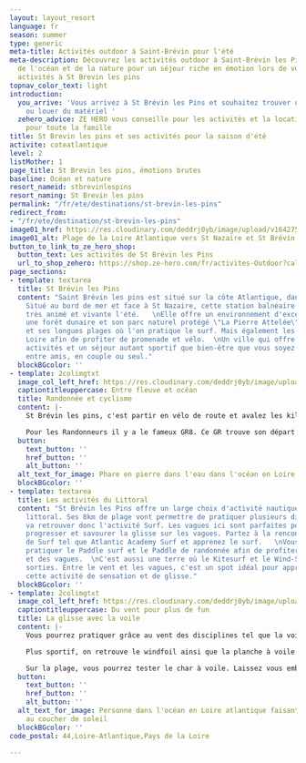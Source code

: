 ```yaml
---
layout: layout_resort
language: fr
season: summer
type: generic
meta-title: Activités outdoor à Saint-Brévin pour l'été
meta-description: Découvrez les activités outdoor à Saint-Brévin les Pins et profitez
  de l'océan et de la nature pour un séjour riche en émotion lors de vos prochaines
  activités à St Brevin les pins
topnav_color_text: light
introduction:
  you_arrive: 'Vous arrivez à St Brévin les Pins et souhaitez trouver une activité
    ou louer du matériel '
  zehero_advice: ZE HERO vous conseille pour les activités et la location des équipements
    pour toute la famille
title: St Brevin les pins et ses activités pour la saison d'été
activite: coteatlantique
level: 2
listMother: 1
page_title: St Brevin les pins, émotions brutes
baseline: Océan et nature
resort_nameid: stbrevinlespins
resort_naming: St Brevin les pins
permalink: "/fr/ete/destinations/st-brevin-les-pins"
redirect_from:
- "/fr/ete/destination/st-brevin-les-pins"
image01_href: https://res.cloudinary.com/deddrj0yb/image/upload/v1642758795/website/summer/pexels-riccardo-bertolo-4245813_npkgby.jpg
image01_alt: Plage de la Loire Atlantique vers St Nazaire et St Brévin les Pins
button_to_link_to_ze_hero_shop:
  button_text: Les activités de St Brévin les Pins
  url_to_shop_zehero: https://shop.ze-hero.com/fr/activites-Outdoor?calessonstype=all&catypegenderlistsummer=all&calessonsactivitytype=Surf&start-date=
page_sections:
- template: textarea
  title: St Brévin les Pins
  content: "Saint Brévin les pins est situé sur la côte Atlantique, dans le Loire-Atlantique.
    Situé au bord de mer et face à St Nazaire, cette station balnéaire est une destination
    très animé et vivante l'été.   \nElle offre un environnement d'exception avec
    une forêt dunaire et son parc naturel protégé \"La Pierre Attelée\", son littoral
    et ses longues plages où l'on pratique le surf. Mais également les rives de la
    Loire afin de profiter de promenade et vélo.  \nUn ville qui offre de multiples
    activités et un séjour autant sportif que bien-être que vous soyez en famille,
    entre amis, en couple ou seul."
  blockBGcolor: ''
- template: 2colimgtxt
  image_col_left_href: https://res.cloudinary.com/deddrj0yb/image/upload/v1643384847/website/resorts/St%20Br%C3%A9vin%20les%20pins/louis-renaudineau-swmhWEOA3jA-unsplash_hquiey.jpg
  captiontitleuppercase: Entre fleuve et océan
  title: Randonnée et cyclisme
  content: |-
    St Brévin les pins, c'est partir en vélo de route et avalez les kilomètres à travers l’itinéraire cyclable : le **Vélocéan**. Vous pourrez également parcourir l'**Eurovélo 6** ainsi que la Loire où découvrirez le littoral sauvage et des les forets de pins. On retrouve aussi la **Vélodyssé** qui relie la Bretagne jusqu'à Hendaye. Si vous aimez rouler, découvrir les paysages en étant sur votre vélo alors vous trouverez de magnifiques itinéraires à St Brévin les Pins.

    Pour les Randonneurs il y a le fameux GR8. Ce GR trouve son départ à St Brévin les Pins et rejoins des kilomètres et des kilomètres plus loin Sare dans les Pyrénées. Vous trouverez également des randonnées à travers ses forets de pins et dans sa foret dunale. Partez dans le parc Natural 2000 de l'Estuaire de la Loire et découvrez des points de vues uniques.
  button:
    text_button: ''
    href_button: ''
    alt_button: ''
  alt_text_for_image: Phare en pierre dans l'eau dans l'océan en Loire Atlantique
  blockBGcolor: ''
- template: textarea
  title: Les activités du Littoral
  content: "St Brévin les Pins offre un large choix d'activité nautique et sur le
    littoral. Ses 8km de plage vont permettre de pratiquer plusieurs disciplines.\n\nOn
    va retrouver donc l'activité Surf. Les vagues ici sont parfaites pour apprendre,
    progresser et savourer la glisse sur les vagues. Partez à la rencontre d'une école
    de Surf tel que Atlantic Academy Surf et apprenez le surf.   \nVous pourrez également
    pratiquer le Paddle surf et le Paddle de randonnée afin de profiter du littoral
    et des vagues.  \nC'est aussi une terre où le Kitesurf et le Wind-Surf sont de
    sorties. Entre le vent et les vagues, c'est un spot idéal pour apprendre et découvrir
    cette activité de sensation et de glisse."
  blockBGcolor: ''
- template: 2colimgtxt
  image_col_left_href: https://res.cloudinary.com/deddrj0yb/image/upload/v1642758789/website/summer/geoffroy-hauwen-fmtqbNMB8ho-unsplash_n64wm7.jpg
  captiontitleuppercase: Du vent pour plus de fun
  title: La glisse avec la voile
  content: |-
    Vous pourrez pratiquer grâce au vent des disciplines tel que la voile, le catamaran et découvrir la navigation est une glisse totalement nouvelle et unique.

    Plus sportif, on retrouve le windfoil ainsi que la planche à voile qui mêlent physique, glisse et vent. Le windfoil vous fera découvrir des sensations uniques une fois que vous surferez sur son foil, au-dessus de l'eau à toute vitesse.

    Sur la plage, vous pourrez tester le char à voile. Laissez vous embarquer dans un char, emporté par le vent pour des sensations fortes et des courses funs et ludiques.
  button:
    text_button: ''
    href_button: ''
    alt_button: ''
  alt_text_for_image: Personne dans l'océan en Loire atlantique faisant du Kitesurf
    au coucher de soleil
  blockBGcolor: ''
code_postal: 44,Loire-Atlantique,Pays de la Loire

---
```

